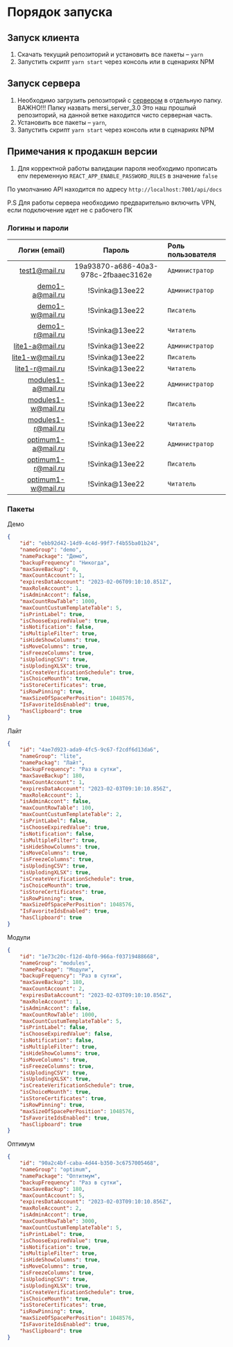 # Порядок запуска

## Запуск клиента

1. Скачать текущий репозиторий и установить все пакеты – `yarn`
2. Запустить скрипт `yarn start` через консоль или в сценариях NPM

## Запуск сервера

1. Необходимо загрузить репозиторий с [сервером](git@github.com:Bravo-Soft/mersi_3.0.git) в отдельную папку. ВАЖНО!!! Папку назвать mersi_server_3.0 Это наш прошлый репозиторий, на данной ветке находится чисто серверная часть.
2. Установить все пакеты – `yarn`,
3. Запустить скрипт `yarn start` через консоль или в сценариях NPM

## Примечания к продакшн версии

1. Для корректной работы валидации пароля необходимо прописать env переменную `REACT_APP_ENABLE_PASSWORD_RULES` в значение `false`

По умолчанию API находится по адресу `http://localhost:7001/api/docs`

P.S Для работы сервера необходимо предварительно включить VPN, если подключение идет не с рабочего ПК

### Логины и пароли

|      Логин (email) |                Пароль                | Роль пользователя |
| -----------------: | :----------------------------------: | :---------------- |
|      test1@mail.ru | 19a93870-a686-40a3-978c-2fbaaec3162e | `Администратор`   |
|    demo1-a@mail.ru |            !Svinka@13ee22            | `Администратор`   |
|    demo1-w@mail.ru |            !Svinka@13ee22            | `Писатель`        |
|    demo1-r@mail.ru |            !Svinka@13ee22            | `Читатель`        |
|    lite1-a@mail.ru |            !Svinka@13ee22            | `Администратор`   |
|    lite1-w@mail.ru |            !Svinka@13ee22            | `Писатель`        |
|    lite1-r@mail.ru |            !Svinka@13ee22            | `Читатель`        |
| modules1-a@mail.ru |            !Svinka@13ee22            | `Администратор`   |
| modules1-w@mail.ru |            !Svinka@13ee22            | `Писатель`        |
| modules1-r@mail.ru |            !Svinka@13ee22            | `Читатель`        |
| optimum1-a@mail.ru |            !Svinka@13ee22            | `Администратор`   |
| optimum1-r@mail.ru |            !Svinka@13ee22            | `Писатель`        |
| optimum1-w@mail.ru |            !Svinka@13ee22            | `Читатель`        |

### Пакеты

Демо

```json
{
	"id": "ebb92d42-14d9-4c4d-99f7-f4b55ba01b24",
	"nameGroup": "demo",
	"namePackage": "Демо",
	"backupFrequency": "Никогда",
	"maxSaveBackup": 0,
	"maxCountAccount": 1,
	"expiresDataAccount": "2023-02-06T09:10:10.851Z",
	"maxRoleAccount": 1,
	"isAdminAccont": false,
	"maxCountRowTable": 1000,
	"maxCountCustumTemplateTable": 5,
	"isPrintLabel": true,
	"isChooseExpiredValue": true,
	"isNotification": false,
	"isMultipleFilter": true,
	"isHideShowColumns": true,
	"isMoveColumns": true,
	"isFreezeColumns": true,
	"isUplodingCSV": true,
	"isUplodingXLSX": true,
	"isCreateVerificationSchedule": true,
	"isChoiceMounth": true,
	"isStoreCertificates": true,
	"isRowPinning": true,
	"maxSizeOfSpacePerPosition": 1048576,
	"IsFavoriteIdsEnabled": true,
	"hasClipboard": true
}
```

Лайт

```json
{
	"id": "4ae7d923-ada9-4fc5-9c67-f2cdf6d13da6",
	"nameGroup": "lite",
	"namePackag": "Лайт",
	"backupFrequency": "Раз в сутки",
	"maxSaveBackup": 180,
	"maxCountAccount": 1,
	"expiresDataAccount": "2023-02-03T09:10:10.856Z",
	"maxRoleAccount": 1,
	"isAdminAccont": false,
	"maxCountRowTable": 100,
	"maxCountCustumTemplateTable": 2,
	"isPrintLabel": false,
	"isChooseExpiredValue": true,
	"isNotification": false,
	"isMultipleFilter": true,
	"isHideShowColumns": true,
	"isMoveColumns": true,
	"isFreezeColumns": true,
	"isUplodingCSV": true,
	"isUplodingXLSX": true,
	"isCreateVerificationSchedule": true,
	"isChoiceMounth": true,
	"isStoreCertificates": true,
	"isRowPinning": true,
	"maxSizeOfSpacePerPosition": 1048576,
	"IsFavoriteIdsEnabled": true,
	"hasClipboard": true
}
```

Модули

```json
{
	"id": "1e73c20c-f12d-4bf0-966a-f03719488668",
	"nameGroup": "modules",
	"namePackage": "Модули",
	"backupFrequency": "Раз в сутки",
	"maxSaveBackup": 180,
	"maxCountAccount": 2,
	"expiresDataAccount": "2023-02-03T09:10:10.856Z",
	"maxRoleAccount": 1,
	"isAdminAccont": false,
	"maxCountRowTable": 1000,
	"maxCountCustumTemplateTable": 5,
	"isPrintLabel": false,
	"isChooseExpiredValue": false,
	"isNotification": false,
	"isMultipleFilter": true,
	"isHideShowColumns": true,
	"isMoveColumns": true,
	"isFreezeColumns": true,
	"isUplodingCSV": true,
	"isUplodingXLSX": true,
	"isCreateVerificationSchedule": true,
	"isChoiceMounth": true,
	"isStoreCertificates": true,
	"isRowPinning": true,
	"maxSizeOfSpacePerPosition": 1048576,
	"IsFavoriteIdsEnabled": true,
	"hasClipboard": true
}
```

Оптимум

```json
{
	"id": "90a2c4bf-caba-4d44-b350-3c6757005468",
	"nameGroup": "optimum",
	"namePackage": "Оптитмум",
	"backupFrequency": "Раз в сутки",
	"maxSaveBackup": 180,
	"maxCountAccount": 5,
	"expiresDataAccount": "2023-02-03T09:10:10.856Z",
	"maxRoleAccount": 2,
	"isAdminAccont": true,
	"maxCountRowTable": 3000,
	"maxCountCustumTemplateTable": 5,
	"isPrintLabel": true,
	"isChooseExpiredValue": true,
	"isNotification": true,
	"isMultipleFilter": true,
	"isHideShowColumns": true,
	"isMoveColumns": true,
	"isFreezeColumns": true,
	"isUplodingCSV": true,
	"isUplodingXLSX": true,
	"isCreateVerificationSchedule": true,
	"isChoiceMounth": true,
	"isStoreCertificates": true,
	"isRowPinning": true,
	"maxSizeOfSpacePerPosition": 1048576,
	"IsFavoriteIdsEnabled": true,
	"hasClipboard": true
}
```
